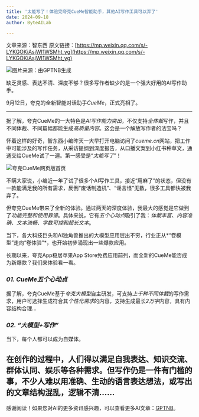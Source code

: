 ```yaml
---
title: '太能写了！体验完夸克CueMe智能助手，其他AI写作工具可以弃了'
date: 2024-09-18
author: ByteAILab

---
```


文章来源：智东西
原文链接：[https://mp.weixin.qq.com/s/-LYKGOKiAsjWI1WSMht_yg](https://mp.weixin.qq.com/s/-LYKGOKiAsjWI1WSMht_yg)

![图片来源：由GPTNB生成](http://www.jesonc.com/upload/8FD7B96F5E34993C64020C0DB54F4C00/1726282707665/lgQNKkvyfzRgruxwrxbxxzOeAj0e.png)

缺乏灵感、表达不清、深度不够？很多写作者缺少的是一个强大好用的AI写作助手。

9月12日，夸克的全新智能对话助手*CueMe*，正式亮相了。

---


据了解，夸克CueMe的一大特色是*AI写作能力突出*，不仅支持*全体裁*写作，并且不同体裁、不同篇幅都能生成*高质量内容*。这会是一个解放写作者的法宝吗？

怀着这样的好奇，智东西小编昨天一大早打开电脑访问了*cueme.cn*网站，把工作中可能涉及的写作任务，从采访提纲到深度报告，从口播文案到小红书种草文，通通交给CueMe试了一遍。第一感受是“*太能写了*”！

![夸克CueMe网页版首页](http://www.jesonc.com/FpOjVf5TZPri3C9FskxFLs6bOPyN)

不瞒大家说，小编近一年了试了很多个AI写作工具，接近“用麻了”的状态，但没有一款能满足我的所有需求，反倒“废话制造机”、“谣言怪”无数，很多工具都快被我弃了。

但夸克CueMe带来了全新的体验。通过两天的深度体验，我最大的感觉是它做到了*功能完整和使用靠谱*。具体来说，它有*五个心动点*吸引了我：*体裁丰富、内容准确、文本流畅、字数可控和超长文本*。

当下，各大科技巨头和AI独角兽推出的大模型应用层出不穷，行业正从*“卷模型”走向“卷体验”*，也开始初步涌现出一些爆款应用。

长期以来，夸克App稳居苹果App Store免费应用前列，而全新的CueMe能否成为新爆款？我们来体验看一看。

### *01. CueMe五个心动点*

据了解，夸克CueMe基于*夸克大模型*自主研发，可支持*上千种不同体裁*的写作需求，用户可选择生成符合其*个性化需求*的内容，支持生成最长*2万字*内容，具有内容结构合理...

### *02. “大模型+写作”*

当下，每个人都可以成为自媒体。

在创作的过程中，人们得以满足自我表达、知识交流、群体认同、娱乐等各种需求。但写作仍是一件有门槛的事，不少人难以用准确、生动的语言表达想法，或写出的文章结构混乱，逻辑不清…...
---
感谢阅读！如果您对AI的更多资讯感兴趣，可以查看更多AI文章：[GPTNB](https://gptnb.com)。